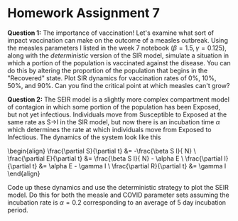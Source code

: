 # Homework Assignment 7
**Question 1:** The importance of vaccination! Let's examine what sort of impact
vaccination can make on the outcome of a measles outbreak. Using the measles parameters
I listed in the week 7 notebook ($\beta = 1.5, \gamma = 0.125$), along with the _deterministic_
version of the SIR model, simulate a situation in which a portion of the population is 
vaccinated against the disease. You can do this by altering the proportion of the population that 
begins in the "Recovered" state. Plot SIR dynamics for vaccination rates of 0%, 10%, 50%, and 90%.
Can you find the critical point at which measles can't grow?


**Question 2:** The SEIR model is a slightly more complex compartment model of 
contagion in which some portion of the population has been Exposed, but not yet
infectious. Individuals move from Susceptible to Exposed at the same rate as S->I
in the SIR model, but now there is an incubation time $\alpha$ which determines
the rate at which individuals move from Exposed to Infectious. The dynamics of the system
look like this

\begin{align}
\frac{\partial S}{\partial t} &= -\frac{\beta S I}{ N} \\
\frac{\partial E}{\partial t} &= \frac{\beta S I}{ N} - \alpha E \\
\frac{\partial I}{\partial t} &= \alpha E - \gamma I \\
\frac{\partial R}{\partial t} &= \gamma I 
\end{align}


Code up these dynamics and use the deterministic strategy to plot the SEIR model. Do this for both
the measle and COVID parameter sets assuming the incubation rate is $\alpha = 0.2$ corresponding to an average of 5 day incubation period.